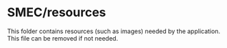 # SMEC/resources

This folder contains resources (such as images) needed by the application. This file can
be removed if not needed.
